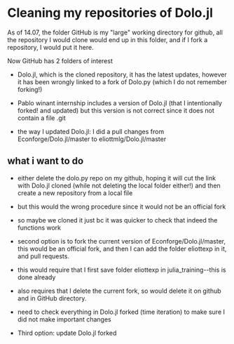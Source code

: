

# Cleaning my repositories of Dolo.jl

As of 14.07, the folder GitHub is my "large" working directory for github, all the repository I would clone would end up in this folder, and if I fork a repository, I would put it here.

Now GitHub has 2 folders of interest

- Dolo.jl, which is the cloned repository, it has the latest updates, however it has been wrongly linked to a fork of Dolo.py (which I do not remember forking!)

- Pablo winant internship includes a version of Dolo.jl (that I intentionally forked! and updated) but this version is not correct since it does not contain a file .git 

- the way I updated Dolo.jl: I did a pull changes from Econforge/Dolo.jl/master to eliottmlg/Dolo.jl/master

## what i want to do 

- either delete the dolo.py repo on my github, hoping it will cut the link with Dolo.jl cloned (while not deleting the local folder either!) and then create a new repository from a local file 
- but this would the wrong procedure since it would not be an official fork
- so maybe we cloned it just bc it was quicker to check that indeed the functions work 

- second option is to fork the current version of Econforge/Dolo.jl/master, this would be an official fork, and then I can add the folder eliottexp in it, and pull requests.
- this would require that I first save folder eliottexp in julia_training--this is done already
- also requires that I delete the current fork, so would delete it on github and in GitHub directory.
- need to check everything in Dolo.jl forked (time iteration) to make sure I did not make important changes 

- Third option: update Dolo.jl forked
